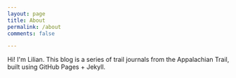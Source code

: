 ```yaml
---
layout: page
title: About
permalink: /about
comments: false

---
```


Hi! I'm Lilian. This blog is a series of trail journals from the Appalachian Trail, built using GitHub Pages + Jekyll.
